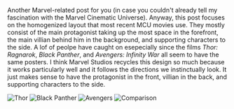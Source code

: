 Another Marvel-related post for you (in case you couldn't already tell my fascination with the Marvel Cinematic Universe). Anyway, this post focuses on the homogenized layout that most recent MCU movies use. They mostly consist of the main protagonist taking up the most space in the forefront, the main villian behind him in the background, and supporting characters to the side. A lof of peolpe have caught on esepecially since the films *Thor: Ragnarok*, *Black Panther*, and *Avengers: Infinity War* all seem to have the same posters. I think Marvel Studios recycles this design so much because it works particularly well and it follows the directions we instinctually look. It just makes sense to have the protagonist in the front, villian in the back, and supporting characters to the side.

<img src="/web1-sp/img/thorragnarok.jpg" alt="Thor">

<img src="/web1-sp/img/blackpanther.jpg" alt="Black Panther">

<img src="/web1-sp/img/avengersinfinity.jpg" alt="Avengers">

<img src="/web1-sp/img/comparison.jpg" alt="Comparison">
